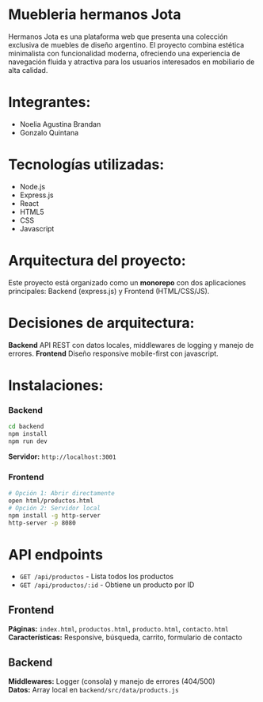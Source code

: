 
# Muebleria hermanos Jota
Hermanos Jota es una plataforma web que presenta una colección exclusiva de muebles de diseño argentino. El proyecto combina estética minimalista con funcionalidad moderna, ofreciendo una experiencia de navegación fluida y atractiva para los usuarios interesados en mobiliario de alta calidad.

# Integrantes:
- Noelia Agustina Brandan
- Gonzalo Quintana

# Tecnologías utilizadas:
- Node.js
- Express.js
- React
- HTML5
- CSS
- Javascript

# Arquitectura del proyecto:
Este proyecto está organizado como un **monorepo** con dos aplicaciones principales: Backend (express.js) y Frontend (HTML/CSS/JS).

# Decisiones de arquitectura:
**Backend** API REST con datos locales, middlewares de logging y manejo de errores.
**Frontend** Diseño responsive mobile-first con javascript.

# Instalaciones:
### Backend
```bash
cd backend
npm install
npm run dev
```
**Servidor:** `http://localhost:3001`

### Frontend
```bash
# Opción 1: Abrir directamente
open html/productos.html
# Opción 2: Servidor local
npm install -g http-server
http-server -p 8080
```

# API endpoints
- `GET /api/productos` - Lista todos los productos
- `GET /api/productos/:id` - Obtiene un producto por ID

##  Frontend

**Páginas:** `index.html`, `productos.html`, `producto.html`, `contacto.html`  
**Características:** Responsive, búsqueda, carrito, formulario de contacto

## Backend

**Middlewares:** Logger (consola) y manejo de errores (404/500)  
**Datos:** Array local en `backend/src/data/products.js`
